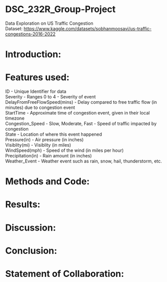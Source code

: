 # DSC_232R_Group-Project
Data Exploration on US Traffic Congestion<br/>
Dataset: https://www.kaggle.com/datasets/sobhanmoosavi/us-traffic-congestions-2016-2022

# Introduction:

# Features used:
ID - Unique Identifier for data<br/>
Severity - Ranges 0 to 4 - Severity of event<br/>
DelayFromFreeFlowSpeed(mins) - Delay compared to free traffic flow (in minutes) due to congestion event<br/>
StartTime - Approximate time of congestion event, given in their local timezone<br/>
Congestion_Speed - Slow, Moderate, Fast - Speed of traffic impacted by congestion<br/>
State - Location of where this event happened<br/>
Pressure(in) - Air pressure (in inches)<br/>
Visiblity(mi) - Visiblity (in miles)<br/>
WindSpeed(mph) - Speed of the wind (in miles per hour)<br/>
Precipitation(in) - Rain amount (in inches)<br/>
Weather_Event - Weather event such as rain, snow, hail, thunderstorm, etc.<br/>

# Methods and Code:

# Results:

# Discussion:

# Conclusion:

# Statement of Collaboration:
